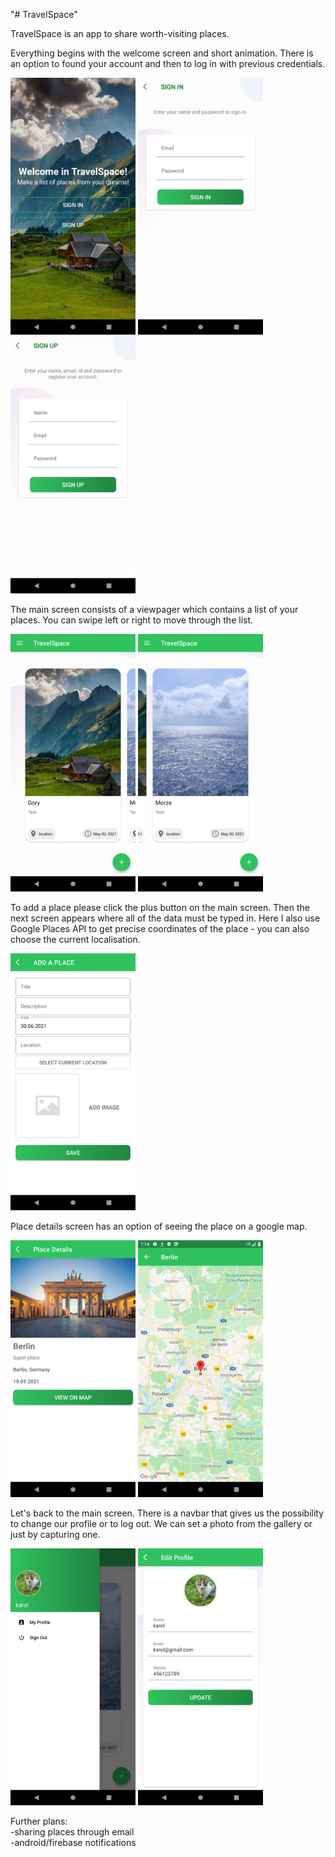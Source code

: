 "# TravelSpace" 

TravelSpace is an app to share worth-visiting places.

Everything begins with the welcome screen and short animation. There is an option to found your account and then to log in with previous credentials.

<img src="https://github.com/karolkadlubowski/TravelSpacePublic/blob/main/AppScreens/Welcome.png" width="200"/> <img src="https://github.com/karolkadlubowski/TravelSpacePublic/blob/main/AppScreens/SignIn.png" width="200"/>  <img src="https://github.com/karolkadlubowski/TravelSpacePublic/blob/main/AppScreens/SignUp.png" width="200"/>

The main screen consists of a viewpager which contains a list of your places. You can swipe left or right to move through the list.

<img src="https://github.com/karolkadlubowski/TravelSpacePublic/blob/main/AppScreens/Main1.png" width="200"/> <img src="https://github.com/karolkadlubowski/TravelSpacePublic/blob/main/AppScreens/Main2.png" width="200"/> 

To add a place please click the plus button on the main screen. Then the next screen appears where all of the data must be typed in. Here I also use Google Places API to get precise coordinates of the place - you can also choose the current localisation.

<img src="https://github.com/karolkadlubowski/TravelSpacePublic/blob/main/AppScreens/AddPlace.png" width="200"/>

Place details screen has an option of seeing the place on a google map.

<img src="https://github.com/karolkadlubowski/TravelSpacePublic/blob/main/AppScreens/PlaceDetailScreen.png" width="200"/>  <img src="https://github.com/karolkadlubowski/TravelSpacePublic/blob/main/AppScreens/MapScreen.png" width="200"/>

Let's back to the main screen. There is a navbar that gives us the possibility to change our profile or to log out. We can set a photo from the gallery or just by capturing one.

<img src="https://github.com/karolkadlubowski/TravelSpacePublic/blob/main/AppScreens/Navbar.png" width="200"/> <img src="https://github.com/karolkadlubowski/TravelSpacePublic/blob/main/AppScreens/EditUser.png" width="200"/> 

Further plans: <br>
-sharing places through email <br>
-android/firebase notifications <br>
